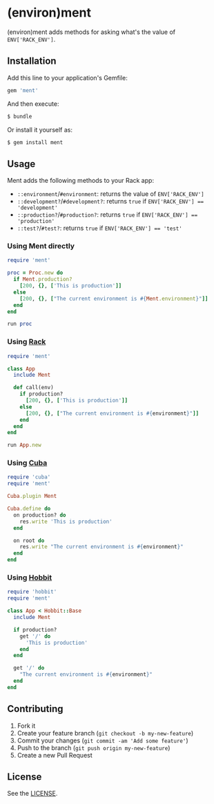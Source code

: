 # (environ)ment

(environ)ment adds methods for asking what's the value of `ENV['RACK_ENV']`.

## Installation

Add this line to your application's Gemfile:

```ruby
gem 'ment'
```

And then execute:

```bash
$ bundle
```

Or install it yourself as:

```bash
$ gem install ment
```

## Usage

Ment adds the following methods to your Rack app:

* `::environment`/`#environment`: returns the value of `ENV['RACK_ENV']`
* `::development?`/`#development?`: returns `true` if `ENV['RACK_ENV'] == 'development'`
* `::production?`/`#production?`: returns `true` if `ENV['RACK_ENV'] == 'production'`
* `::test?`/`#test?`: returns `true` if `ENV['RACK_ENV'] == 'test'`

### Using Ment directly

```ruby
require 'ment'

proc = Proc.new do
  if Ment.production?
    [200, {}, ['This is production']]
  else
    [200, {}, ["The current environment is #{Ment.environment}"]]
  end
end

run proc
```

### Using [Rack](https://github.com/rack/rack)

```ruby
require 'ment'

class App
  include Ment

  def call(env)
    if production?
      [200, {}, ['This is production']]
    else
      [200, {}, ["The current environment is #{environment}"]]
    end
  end
end

run App.new
```

### Using [Cuba](https://github.com/soveran/cuba)

```ruby
require 'cuba'
require 'ment'

Cuba.plugin Ment

Cuba.define do
  on production? do
    res.write 'This is production'
  end

  on root do
    res.write "The current environment is #{environment}"
  end
end
```

### Using [Hobbit](https://github.com/patriciomacadden/hobbit)

```ruby
require 'hobbit'
require 'ment'

class App < Hobbit::Base
  include Ment

  if production?
    get '/' do
      'This is production'
    end
  end

  get '/' do
    "The current environment is #{environment}"
  end
end
```

## Contributing

1. Fork it
2. Create your feature branch (`git checkout -b my-new-feature`)
3. Commit your changes (`git commit -am 'Add some feature'`)
4. Push to the branch (`git push origin my-new-feature`)
5. Create a new Pull Request

## License

See the [LICENSE](https://github.com/patriciomacadden/envi/blob/master/LICENSE).
